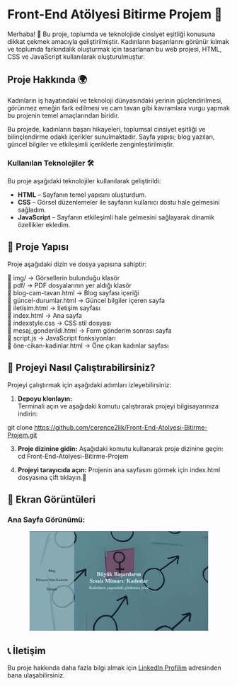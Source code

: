 #  Front-End Atölyesi Bitirme Projem 🌸
Merhaba! 👋 Bu proje, toplumda ve teknolojide cinsiyet eşitliği konusuna dikkat çekmek amacıyla geliştirilmiştir. Kadınların başarılarını görünür kılmak ve toplumda farkındalık oluşturmak için tasarlanan bu web projesi, HTML, CSS ve JavaScript kullanılarak oluşturulmuştur.

## Proje Hakkında 🌍 
Kadınların iş hayatındaki ve teknoloji dünyasındaki yerinin güçlendirilmesi, görünmez emeğin fark edilmesi ve cam tavan gibi kavramlara vurgu yapmak bu projenin temel amaçlarından biridir.

Bu projede, kadınların başarı hikayeleri, toplumsal cinsiyet eşitliği ve bilinçlendirme odaklı içerikler sunulmaktadır. Sayfa yapısı; blog yazıları, güncel bilgiler ve etkileşimli içeriklerle zenginleştirilmiştir.

### Kullanılan Teknolojiler 🛠️ 
Bu proje aşağıdaki teknolojiler kullanılarak geliştirildi:

- **HTML** – Sayfanın temel yapısını oluşturdum.
- **CSS** – Görsel düzenlemeler ile sayfanın kullanıcı dostu hale gelmesini sağladım.
- **JavaScript** – Sayfanın etkileşimli hale gelmesini sağlayarak dinamik özellikler ekledim.

## 📂 Proje Yapısı

Proje aşağıdaki dizin ve dosya yapısına sahiptir:

📂 img/                     → Görsellerin bulunduğu klasör  
📂 pdf/                     → PDF dosyalarının yer aldığı klasör  
📜 blog-cam-tavan.html      → Blog sayfası içeriği  
📜 güncel-durumlar.html     → Güncel bilgiler içeren sayfa  
📜 iletisim.html            → İletişim sayfası  
📜 index.html               → Ana sayfa  
📜 indexstyle.css           → CSS stil dosyası  
📜 mesaj_gonderildi.html    → Form gönderim sonrası sayfa  
📜 script.js                → JavaScript fonksiyonları  
📜 öne-cikan-kadinlar.html  → Öne çıkan kadınlar sayfası  

## 🚀 Projeyi Nasıl Çalıştırabilirsiniz?

Projeyi çalıştırmak için aşağıdaki adımları izleyebilirsiniz:

1. **Depoyu klonlayın:**  
Terminali açın ve aşağıdaki komutu çalıştırarak projeyi bilgisayarınıza indirin:

git clone https://github.com/cerence2lik/Front-End-Atolyesi-Bitirme-Projem.git

3. **Proje dizinine gidin:**
Aşağıdaki komutu kullanarak proje dizinine geçin:
cd Front-End-Atolyesi-Bitirme-Projem

4. **Projeyi tarayıcıda açın:**
Projenin ana sayfasını görmek için index.html dosyasına çift tıklayın.🎉

## 📸 Ekran Görüntüleri

### Ana Sayfa Görünümü:
<p align="center">
  <img src="https://github.com/cerence2lik/Front-End-Atolyesi-Bitirme-Projem/blob/main/Ekran%20Resmi%202025-01-21%2013.37.50.png" alt="Ana Sayfa" width="80%">
</p>

## 📞 İletişim
Bu proje hakkında daha fazla bilgi almak için [LinkedIn Profilim](https://www.linkedin.com/in/cerencelik2) adresinden bana ulaşabilirsiniz.

